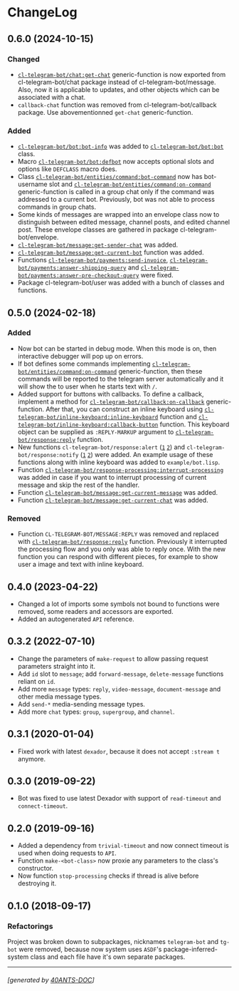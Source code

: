 <a id="x-28CL-TELEGRAM-BOT-DOCS-2FCHANGELOG-3A-40CHANGELOG-2040ANTS-DOC-2FLOCATIVES-3ASECTION-29"></a>

# ChangeLog

<a id="x-28CL-TELEGRAM-BOT-DOCS-2FCHANGELOG-3A-3A-7C0-2E6-2E0-7C-2040ANTS-DOC-2FLOCATIVES-3ASECTION-29"></a>

## 0.6.0 (2024-10-15)

<a id="changed"></a>

### Changed

* [`cl-telegram-bot/chat:get-chat`][9069] generic-function is now exported from cl-telegram-bot/chat package instead of cl-telegram-bot/message.
  Also, now it is applicable to updates, and other objects which can be associated with a chat.
* `callback-chat` function was removed from cl-telegram-bot/callback package. Use abovementionned `get-chat` generic-function.

<a id="added"></a>

### Added

* [`cl-telegram-bot/bot:bot-info`][94df] was added to [`cl-telegram-bot/bot:bot`][53e8] class.
* Macro [`cl-telegram-bot/bot:defbot`][ee67] now accepts optional slots and options like `DEFCLASS` macro does.
* Class [`cl-telegram-bot/entities/command:bot-command`][f080] now has bot-username slot and [`cl-telegram-bot/entities/command:on-command`][56c0]
  generic-function is called in a group chat only if the command was addressed to a current bot. Previously, bot was not
  able to process commands in group chats.
* Some kinds of messages are wrapped into an envelope class now to distinguish between edited message, channel posts, and edited channel post. These envelope classes are gathered in package cl-telegram-bot/envelope.
* [`cl-telegram-bot/message:get-sender-chat`][4a23] was added.
* [`cl-telegram-bot/message:get-current-bot`][1054] function was added.
* Functions [`cl-telegram-bot/payments:send-invoice`][2b69], [`cl-telegram-bot/payments:answer-shipping-query`][891c] and [`cl-telegram-bot/payments:answer-pre-checkout-query`][2afa] were fixed.
* Package cl-telegram-bot/user was added with a bunch of classes and functions.

<a id="x-28CL-TELEGRAM-BOT-DOCS-2FCHANGELOG-3A-3A-7C0-2E5-2E0-7C-2040ANTS-DOC-2FLOCATIVES-3ASECTION-29"></a>

## 0.5.0 (2024-02-18)

<a id="added"></a>

### Added

* Now bot can be started in debug mode. When this mode is on, then interactive debugger will pop up on errors.
* If bot defines some commands implementing [`cl-telegram-bot/entities/command:on-command`][56c0] generic-function, then
  these commands will be reported to the telegram server automatically and it will show the to user when he
  starts text with `/`.
* Added support for buttons with callbacks. To define a callback, implement a method for
  [`cl-telegram-bot/callback:on-callback`][1b93] generic-function. After that, you can construct an inline keyboard
  using [`cl-telegram-bot/inline-keyboard:inline-keyboard`][35e0] function and [`cl-telegram-bot/inline-keyboard:callback-button`][734b] function.
  This keyboard object can be supplied as `:REPLY-MARKUP` argument to [`cl-telegram-bot/response:reply`][0d9a] function.
* New functions `cl-telegram-bot/response:alert` ([`1`][61ac] [`2`][4b97]) and `cl-telegram-bot/response:notify` ([`1`][6672] [`2`][0817]) were added. An example usage of these functions
  along with inline keyboard was added to `example/bot.lisp`.
* Function [`cl-telegram-bot/response-processing:interrupt-processing`][e96a] was added in case if you want to interrupt processing of
  current message and skip the rest of the handler.
* Function [`cl-telegram-bot/message:get-current-message`][4af2] was added.
* Function [`cl-telegram-bot/message:get-current-chat`][e428] was added.

<a id="removed"></a>

### Removed

* Function `CL-TELEGRAM-BOT/MESSAGE:REPLY` was removed and replaced with [`cl-telegram-bot/response:reply`][0d9a] function.
  Previously it interrupted the processing flow and you only was able to reply once. With the new function
  you can respond with different pieces, for example to show user a image and text with inline keyboard.

<a id="x-28CL-TELEGRAM-BOT-DOCS-2FCHANGELOG-3A-3A-7C0-2E4-2E0-7C-2040ANTS-DOC-2FLOCATIVES-3ASECTION-29"></a>

## 0.4.0 (2023-04-22)

* Changed a lot of imports some symbols not bound to functions were removed, some readers and accessors are exported.
* Added an autogenerated `API` reference.

<a id="x-28CL-TELEGRAM-BOT-DOCS-2FCHANGELOG-3A-3A-7C0-2E3-2E2-7C-2040ANTS-DOC-2FLOCATIVES-3ASECTION-29"></a>

## 0.3.2 (2022-07-10)

* Change the parameters of `make-request` to allow passing request parameters straight into it.
* Add `id` slot to `message`; add `forward-message`, `delete-message` functions reliant on `id`.
* Add more `message` types: `reply`, `video-message`, `document-message` and other media message types.
* Add `send-*` media-sending message types.
* Add more `chat` types: `group`, `supergroup`, and `channel`.

<a id="x-28CL-TELEGRAM-BOT-DOCS-2FCHANGELOG-3A-3A-7C0-2E3-2E1-7C-2040ANTS-DOC-2FLOCATIVES-3ASECTION-29"></a>

## 0.3.1 (2020-01-04)

* Fixed work with latest `dexador`, because it does not accept `:stream t` anymore.

<a id="x-28CL-TELEGRAM-BOT-DOCS-2FCHANGELOG-3A-3A-7C0-2E3-2E0-7C-2040ANTS-DOC-2FLOCATIVES-3ASECTION-29"></a>

## 0.3.0 (2019-09-22)

* Bot was fixed to use latest Dexador with support
  of `read-timeout` and `connect-timeout`.

<a id="x-28CL-TELEGRAM-BOT-DOCS-2FCHANGELOG-3A-3A-7C0-2E2-2E0-7C-2040ANTS-DOC-2FLOCATIVES-3ASECTION-29"></a>

## 0.2.0 (2019-09-16)

* Added a dependency from `trivial-timeout` and now connect timeout is used when
  doing requests to `API`.
* Function `make-<bot-class>` now proxie any parameters to the class's constructor.
* Now function `stop-processing` checks if thread is alive before destroying it.

<a id="x-28CL-TELEGRAM-BOT-DOCS-2FCHANGELOG-3A-3A-7C0-2E1-2E0-7C-2040ANTS-DOC-2FLOCATIVES-3ASECTION-29"></a>

## 0.1.0 (2018-09-17)

<a id="refactorings"></a>

### Refactorings

Project was broken down to subpackages, nicknames `telegram-bot` and
`tg-bot` were removed, because now system uses `ASDF`'s
package-inferred-system class and each file have it's own separate packages.


[53e8]: https://40ants.com/cl-telegram-bot/#x-28CL-TELEGRAM-BOT-2FBOT-3ABOT-20CLASS-29
[94df]: https://40ants.com/cl-telegram-bot/#x-28CL-TELEGRAM-BOT-2FBOT-3ABOT-INFO-20-2840ANTS-DOC-2FLOCATIVES-3AREADER-20CL-TELEGRAM-BOT-2FBOT-3ABOT-29-29
[ee67]: https://40ants.com/cl-telegram-bot/#x-28CL-TELEGRAM-BOT-2FBOT-3ADEFBOT-20-2840ANTS-DOC-2FLOCATIVES-3AMACRO-29-29
[1b93]: https://40ants.com/cl-telegram-bot/#x-28CL-TELEGRAM-BOT-2FCALLBACK-3AON-CALLBACK-20GENERIC-FUNCTION-29
[9069]: https://40ants.com/cl-telegram-bot/#x-28CL-TELEGRAM-BOT-2FCHAT-3AGET-CHAT-20GENERIC-FUNCTION-29
[f080]: https://40ants.com/cl-telegram-bot/#x-28CL-TELEGRAM-BOT-2FENTITIES-2FCOMMAND-3ABOT-COMMAND-20CLASS-29
[56c0]: https://40ants.com/cl-telegram-bot/#x-28CL-TELEGRAM-BOT-2FENTITIES-2FCOMMAND-3AON-COMMAND-20GENERIC-FUNCTION-29
[734b]: https://40ants.com/cl-telegram-bot/#x-28CL-TELEGRAM-BOT-2FINLINE-KEYBOARD-3ACALLBACK-BUTTON-20FUNCTION-29
[35e0]: https://40ants.com/cl-telegram-bot/#x-28CL-TELEGRAM-BOT-2FINLINE-KEYBOARD-3AINLINE-KEYBOARD-20FUNCTION-29
[1054]: https://40ants.com/cl-telegram-bot/#x-28CL-TELEGRAM-BOT-2FMESSAGE-3AGET-CURRENT-BOT-20FUNCTION-29
[e428]: https://40ants.com/cl-telegram-bot/#x-28CL-TELEGRAM-BOT-2FMESSAGE-3AGET-CURRENT-CHAT-20FUNCTION-29
[4af2]: https://40ants.com/cl-telegram-bot/#x-28CL-TELEGRAM-BOT-2FMESSAGE-3AGET-CURRENT-MESSAGE-20FUNCTION-29
[4a23]: https://40ants.com/cl-telegram-bot/#x-28CL-TELEGRAM-BOT-2FMESSAGE-3AGET-SENDER-CHAT-20-2840ANTS-DOC-2FLOCATIVES-3AREADER-20CL-TELEGRAM-BOT-2FMESSAGE-3AMESSAGE-29-29
[2afa]: https://40ants.com/cl-telegram-bot/#x-28CL-TELEGRAM-BOT-2FPAYMENTS-3AANSWER-PRE-CHECKOUT-QUERY-20FUNCTION-29
[891c]: https://40ants.com/cl-telegram-bot/#x-28CL-TELEGRAM-BOT-2FPAYMENTS-3AANSWER-SHIPPING-QUERY-20FUNCTION-29
[2b69]: https://40ants.com/cl-telegram-bot/#x-28CL-TELEGRAM-BOT-2FPAYMENTS-3ASEND-INVOICE-20FUNCTION-29
[4b97]: https://40ants.com/cl-telegram-bot/#x-28CL-TELEGRAM-BOT-2FRESPONSE-3AALERT-20CLASS-29
[61ac]: https://40ants.com/cl-telegram-bot/#x-28CL-TELEGRAM-BOT-2FRESPONSE-3AALERT-20FUNCTION-29
[0817]: https://40ants.com/cl-telegram-bot/#x-28CL-TELEGRAM-BOT-2FRESPONSE-3ANOTIFY-20CLASS-29
[6672]: https://40ants.com/cl-telegram-bot/#x-28CL-TELEGRAM-BOT-2FRESPONSE-3ANOTIFY-20FUNCTION-29
[0d9a]: https://40ants.com/cl-telegram-bot/#x-28CL-TELEGRAM-BOT-2FRESPONSE-3AREPLY-20FUNCTION-29
[e96a]: https://40ants.com/cl-telegram-bot/#x-28CL-TELEGRAM-BOT-2FRESPONSE-PROCESSING-3AINTERRUPT-PROCESSING-20FUNCTION-29

* * *
###### [generated by [40ANTS-DOC](https://40ants.com/doc/)]
